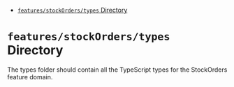 <!-- START doctoc generated TOC please keep comment here to allow auto update -->
<!-- DON'T EDIT THIS SECTION, INSTEAD RE-RUN doctoc TO UPDATE -->

- [`features/stockOrders/types` Directory](#featuresstockorderstypes-directory)

<!-- END doctoc generated TOC please keep comment here to allow auto update -->

# `features/stockOrders/types` Directory

The types folder should contain all the TypeScript types for the StockOrders feature domain.
